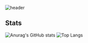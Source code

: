 ![header](https://capsule-render.vercel.app/api?type=waving&color=E6E6FA&height=200&section=header&text=Dev.%20YangHeonSu)  

## Stats
![Anurag's GitHub stats](https://github-readme-stats.vercel.app/api?username=YangHeonSu&show_icons=true&theme=tokyonight)
![Top Langs](https://github-readme-stats.vercel.app/api/top-langs/?username=YangHeonSu&layout=compact&theme=tokyonight)
